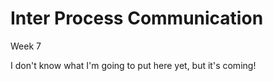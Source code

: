 # Inter Process Communication
Week 7

I don't know what I'm going to put here yet, but it's coming!

